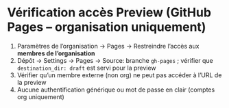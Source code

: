 # Vérification accès Preview (GitHub Pages – organisation uniquement)

1. Paramètres de l’organisation → Pages → Restreindre l’accès aux **membres de l’organisation**
2. Dépôt → Settings → Pages → Source: branche `gh-pages` ; vérifier que `destination_dir: draft` est servi pour la preview
3. Vérifier qu’un membre externe (non org) ne peut pas accéder à l’URL de la preview
4. Aucune authentification générique ou mot de passe en clair (comptes org uniquement)
